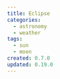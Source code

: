 ```yaml
---
title: Eclipse
categories:
  - astronomy
  - weather
tags:
  - sun
  - moon
created: 0.7.0
updated: 0.19.0
---
```

